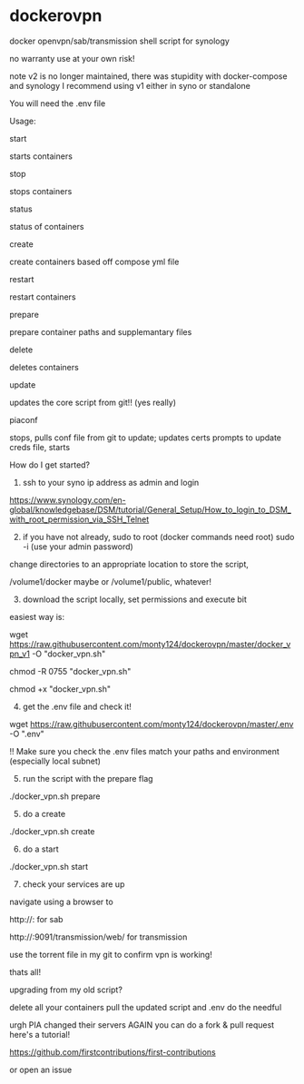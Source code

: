 # dockerovpn

docker openvpn/sab/transmission shell script for synology

no warranty use at your own risk!

note v2 is no longer maintained, there was stupidity with docker-compose and synology
I recommend using v1 either in syno or standalone

You will need the .env file

Usage: 

start

starts containers

stop

stops containers

status

status of containers

create

create containers based off compose yml file

restart

restart containers

prepare

prepare container paths and supplemantary files

delete

deletes containers

update

updates the core script from git!! (yes really)

piaconf

stops, pulls conf file from git to update; updates certs prompts to update creds file, starts




How do I get started?

1. ssh to your syno ip address as admin and login 

https://www.synology.com/en-global/knowledgebase/DSM/tutorial/General_Setup/How_to_login_to_DSM_with_root_permission_via_SSH_Telnet

2. if you have not already, sudo to root (docker commands need root) sudo -i (use your admin password)

change directories to an appropriate location to store the script,

/volume1/docker maybe or /volume1/public, whatever!

3. download the script locally, set permissions and execute bit

easiest way is:

wget https://raw.githubusercontent.com/monty124/dockerovpn/master/docker_vpn_v1 -O "docker_vpn.sh"

chmod -R 0755 "docker_vpn.sh"

chmod +x "docker_vpn.sh"

4. get the .env file and check it!

wget https://raw.githubusercontent.com/monty124/dockerovpn/master/.env -O ".env"

!! Make sure you check the .env files match your paths and environment (especially local subnet)

5. run the script with the prepare flag

./docker_vpn.sh prepare

5. do a create 

./docker_vpn.sh create

6. do a start

./docker_vpn.sh start

7. check your services are up

navigate using a browser to 

http://<synoip>:<sabport> for sab

http://<synoip>:9091/transmission/web/ for transmission

use the torrent file in my git to confirm vpn is working!

thats all!


upgrading from my old script?

delete all your containers
pull the updated script and .env
do the needful

urgh PIA changed their servers AGAIN
you can do a fork & pull request 
here's a tutorial!

https://github.com/firstcontributions/first-contributions


or open an issue 



